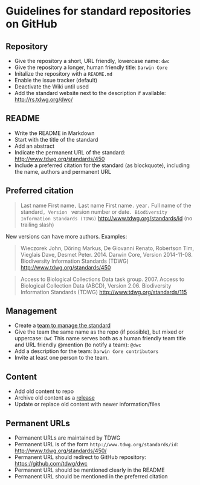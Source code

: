 # Guidelines for standard repositories on GitHub

## Repository

* Give the repository a short, URL friendly, lowercase name: `dwc`
* Give the repository a longer, human friendly title: `Darwin Core`
* Initalize the repository with a `README.md`
* Enable the issue tracker (default)
* Deactivate the Wiki until used
* Add the standard website next to the description if available: http://rs.tdwg.org/dwc/

## README

* Write the README in Markdown
* Start with the title of the standard
* Add an abstract
* Indicate the permanent URL of the standard: http://www.tdwg.org/standards/450
* Include a preferred citation for the standard (as blockquote), including the name, authors and permanent URL

## Preferred citation

> Last name First name`,` Last name First name`.` year`.` Full name of the standard`, Version ` version number or date`. Biodiversity Information Standards (TDWG)` http://www.tdwg.org/standards/id (no trailing slash)

New versions can have more authors. Examples:

> Wieczorek John, Döring Markus, De Giovanni Renato, Robertson Tim, Vieglais Dave, Desmet Peter. 2014. Darwin Core, Version 2014-11-08. Biodiversity Information Standards (TDWG) http://www.tdwg.org/standards/450

> Access to Biological Collections Data task group. 2007. Access to Biological Collection Data (ABCD), Version 2.06. Biodiversity Information Standards (TDWG) http://www.tdwg.org/standards/115

## Management

* Create a [team to manage the standard](https://github.com/orgs/tdwg/teams)
* Give the team the same name as the repo (if possible), but mixed or uppercase: `DwC` This name serves both as a human friendly team title and URL friendly @mention (to notify a team): `@dwc` 
* Add a description for the team: `Darwin Core contributors`
* Invite at least one person to the team.

## Content

* Add old content to repo
* Archive old content as a [release](https://github.com/tdwg/dwc/releases)
* Update or replace old content with newer information/files

## Permanent URLs

* Permanent URLs are maintained by TDWG
* Permanent URL is of the form `http://www.tdwg.org/standards/id`: http://www.tdwg.org/standards/450/
* Permanent URL should redirect to GitHub repository: https://github.com/tdwg/dwc
* Permanent URL should be mentioned clearly in the README
* Permanent URL should be mentioned in the preferred citation
